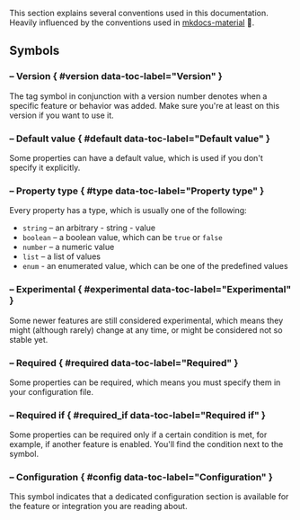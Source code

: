 This section explains several conventions used in this documentation. Heavily influenced by the conventions used in
[mkdocs-material](https://squidfunk.github.io/mkdocs-material/) 🙏.

## Symbols

### <!-- md:version --> – Version { #version data-toc-label="Version" }

The tag symbol in conjunction with a version number denotes when a specific
feature or behavior was added. Make sure you're at least on this version
if you want to use it.

### <!-- md:default --> – Default value { #default data-toc-label="Default value" }

Some properties can have a default value, which is used if you don't specify it explicitly.

### <!-- md:type --> – Property type { #type data-toc-label="Property type" }

Every property has a type, which is usually one of the following:

- `string` – an arbitrary - string - value
- `boolean` – a boolean value, which can be `true` or `false`
- `number` – a numeric value
- `list` – a list of values
- `enum` - an enumerated value, which can be one of the predefined values

### <!-- md:flag experimental --> – Experimental { #experimental data-toc-label="Experimental" }

Some newer features are still considered experimental, which means they might
(although rarely) change at any time, or might be considered not so stable yet.

### <!-- md:flag required --> – Required { #required data-toc-label="Required" }

Some properties can be required, which means you must specify them in your configuration file.

### <!-- md:required_if --> – Required if { #required_if data-toc-label="Required if" }

Some properties can be required only if a certain condition is met, for example, if another feature is enabled. 
You'll find the condition next to the symbol.

### <!-- md:config #config --> – Configuration { #config data-toc-label="Configuration" }
This symbol indicates that a dedicated configuration section is available for the feature or integration you are reading about.

